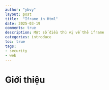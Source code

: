 ```yaml
---
author: "ybvy"
layout: post
title:  "Iframe in Html"
date: 2025-03-19
comments: true
description: Một số điều thú vị về thẻ iframe
categories: introduce
toc: true
tags: 
- security
- web
---
```


# Giới thiệu


<script src="https://giscus.app/client.js"
        data-repo="ybvy/ybvy.github.io"
        data-repo-id="R_kgDONiHcVw"
        data-category="Announcements"
        data-category-id="DIC_kwDONiHcV84ClolG"
        data-mapping="pathname"
        data-strict="0"
        data-reactions-enabled="1"
        data-emit-metadata="0"
        data-input-position="bottom"
        data-theme="preferred_color_scheme"
        data-lang="vi"
        crossorigin="anonymous"
        async>
</script>